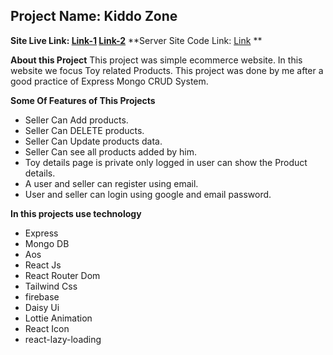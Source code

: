 
## Project Name:  Kiddo Zone
**Site Live Link: [Link-1](https://kiddo-zone-b9a3f.web.app/) [Link-2](https://kiddo-zone.netlify.app/)** 
**Server Site Code Link: [Link](https://github.com/rahim-uddin-jsr/toy-marketplace-server-side) ** 

**About this Project**
This project was simple ecommerce website. In this website we focus Toy related Products. This project was done by me after a good practice of Express Mongo CRUD System.

**Some Of Features of This Projects**
 - Seller Can Add products.
 -  Seller Can DELETE products.
 - Seller Can Update products data.
 - Seller Can see all products added by him.
 - Toy details page is private only logged in user can show the Product details.
 - A user and seller can register using email.
 - User and seller can login using google and email password.
 
**In this projects use technology**
- Express
- Mongo DB
- Aos
 - React Js
 - React Router Dom
 - Tailwind Css
 - firebase
 - Daisy Ui
 - Lottie Animation
 - React Icon
 - react-lazy-loading
